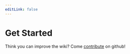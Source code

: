 ```yaml
---
editLink: false
---
```


# Get Started

<!--@include: ./toc.md -->

Think you can improve the wiki? Come [contribute](/contribute) on github!
